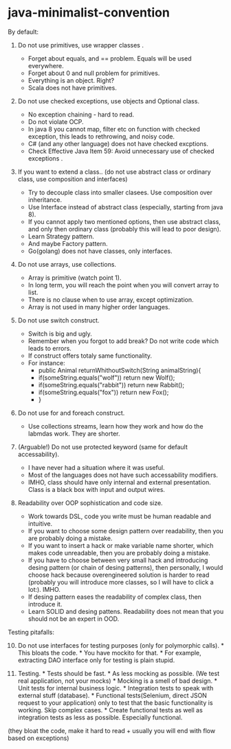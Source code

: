 # java-minimalist-convention

By default:

 1. Do not use primitives, use wrapper classes .
    * Forget about equals, and == problem. Equals will be used everywhere.
    * Forget about 0 and null problem for primitives.
    * Everything is an object. Right?
    * Scala does not have primitives.
    
 2. Do not use checked exceptions, use objects and Optional class.
    * No exception chaining - hard to read.
    * Do not violate OCP.
    * In java 8 you cannot map, filter etc on function with checked exception, this leads to rethrowing, and noisy code.
    * C# (and any other language) does not have checked excptions.
    * Check Effective Java Item 59: Avoid unnecessary use of checked exceptions .
    
 3. If you want to extend a class.. (do not use abstract class or ordinary class, use composition and interfaces)
    * Try to decouple class into smaller clasees. Use composition over inheritance.
    * Use Interface instead of abstract class (especially, starting from java 8).
    * If you cannot apply two mentioned options, then use abstract class, and only then ordinary class (probably this will lead to poor design).
    * Learn Strategy pattern.
    * And maybe Factory pattern.
    * Go(golang) does not have classes, only interfaces.
    
 4. Do not use arrays, use collections.
    * Array is primitive (watch point 1).
    * In long term, you will reach the point when you will convert array to list.
    * There is no clause when to use array, except optimization.
    * Array is not used in many higher order languages.
    
 5. Do not use switch construct.
    * Switch is big and ugly.
    * Remember when you forgot to add break? Do not write code which leads to errors.
    * If construct offers totaly same functionality.
    * For instance:
      * public Animal returnWhithoutSwitch(String animalString){
      *   if(someString.equals("wolf")) return new Wolf();
      *   if(someString.equals("rabbit")) return new Rabbit();
      *   if(someString.equals("fox")) return new Fox();
      * }
      
 6. Do not use for and foreach construct.
    * Use collections streams, learn how they work and how do the labmdas work. They are shorter.
 
 7. (Arguable!) Do not use protected keyword (same for default accessability).
    * I have never had a situation where it was useful.
    * Most of the languages does not have such accessability modifiers.
    * IMHO, class should have only internal and external presentation. Class is a black box with input and output wires.
    
 8. Readability over OOP sophistication and code size.
    * Work towards DSL, code you write must be human readable and intuitive.
    * If you want to choose some design pattern over readability, then you are probably doing a mistake.
    * If you want to insert a hack or make variable name shorter, which makes code unreadable, then you are probably doing a mistake.
    * If you have to choose between very small hack and introducing desing pattern (or chain of desing patterns), 
      then personally, I would choose hack because overengineered solution is harder to read (probably you will introduce more classes, so I will have to click a lot:). IMHO.
    * If desing pattern eases the readability of complex class, then introduce it.  
    * Learn SOLID and desing pattens. Readability does not mean that you should not be an expert in OOD.
 
Testing pitafalls:

 10. Do not use interfaces for testing purposes (only for polymorphic calls).
    * This bloats the code.
    * You have mockito for that.
    * For example, extracting DAO interface only for testing is plain stupid.
  
 11. Testing.
    * Tests should be fast.
    * As less mocking as possible. (We test real application, not your mocks)
    * Mocking is a smell of bad design.
    * Unit tests for internal business logic.
    * Integration tests to speak with external stuff (database).
    * Functional tests(Selenium, direct JSON request to your application) only to test that the basic functionality is working. Skip complex cases.
    * Create functional tests as well as integration tests as less as possible. Especially functional.
    
(they bloat the code, make it hard to read + usually you will end with flow based on exceptions)
